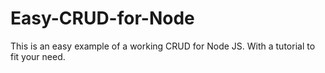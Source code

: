 # Easy-CRUD-for-Node
This is an easy example of a working CRUD for Node JS. With a tutorial to fit your need.
